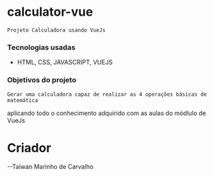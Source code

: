 
# calculator-vue

`Projeto Calculadora usando VueJs`

### Tecnologias usadas

* HTML, CSS, JAVASCRIPT, VUEJS

### Objetivos do projeto
    Gerar uma calculadora capaz de realizar as 4 operações básicas de matemática
aplicando todo o conhecimento adquirido com as aulas do módlulo de VueJs


# Criador

--Taiwan Marinho de Carvalho